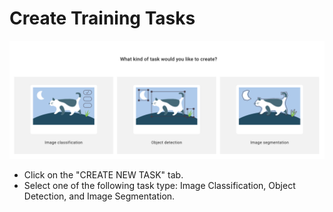 # Create Training Tasks

![](<../../.gitbook/assets/create training task.png>)

* Click on the "CREATE NEW TASK" tab.
* Select one of the following task type: Image Classification, Object Detection, and Image Segmentation.
